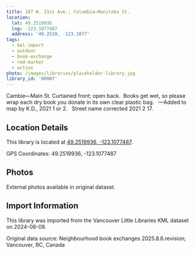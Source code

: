 ```yaml
---
title: 107 W. 21st Ave.; Columbia—Manitoba St.
location:
  lat: 49.2519936
  lng: -123.1077487
  address: '49.2520, -123.1077'
tags:
  - kml-import
  - outdoor
  - book-exchange
  - red-marker
  - active
photo: /images/libraries/placeholder-library.jpg
library_id: '00007'
---
```

Cambie—Main St.
Curtained front; open back.  Books get wet, 
so please wrap each dry book you donate in its own clear plastic bag.  
—Added to map by K.D., 2021 1 or 2.  
Street name corrected 2021 2 17. 

## Location Details

This library is located at [49.2519936, -123.1077487](https://www.google.com/maps?q=49.2519936,-123.1077487).

GPS Coordinates: 49.2519936, -123.1077487

## Photos

External photos available in original dataset.

## Import Information

This library was imported from the Vancouver Little Libraries KML dataset on 2024-08-08.

Original data source: Neighbourhood book exchanges 2025.8.6.revision; Vancouver, BC, Canada
